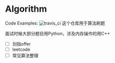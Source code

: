 # Algorithm
Code Examples: ![travis_ci](https://travis-ci.org/bitcoinbook/bitcoinbook.svg?branch=develop)
这个仓库用于算法刷题

面试时候大部分题目用Python，涉及内存操作的用C++

- [ ] 剑指offer
- [ ] leetcode
- [ ] 常见算法整理
